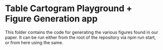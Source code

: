 # Table Cartogram Playground + Figure Generation app

This folder contains the code for generating the various figures found in our paper. It can be run either from the root of the repository via npm run start, or from here using the same.
